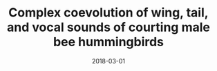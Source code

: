 ---
title: "Complex coevolution of wing, tail, and vocal sounds of courting male bee hummingbirds"
collection: publications
permalink: /publication/2018-03-01-Clark_et_al_2018
date: 2018-03-01
venue: 'Evolution'
paperurl: 'http://jakeberv.github.io/files/papers/Clark_et_al_2018.pdf'
link: 'https://doi.org/10.1111/evo.13432'
citation: 'Clark, C.J., McGuire, J.A., Bonaccoroso, E., Berv, J.S., Prum, R.O. (2018). Complex coevolution of wing, tail, and vocal sounds of courting male bee hummingbirds. <i>Evolution</i>. https://doi.org/10.1111/evo.13432'
---